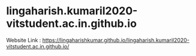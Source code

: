 # lingaharish.kumaril2020-vitstudent.ac.in.github.io

Website Link : https://lingaharishkumar.github.io/lingaharish.kumaril2020-vitstudent.ac.in.github.io/

